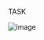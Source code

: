 


TASK

![image](https://user-images.githubusercontent.com/90038032/235847667-162c70de-0aa6-42bd-ac14-387696583e94.png)
